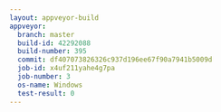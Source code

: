 ```yaml
---
layout: appveyor-build
appveyor:
  branch: master
  build-id: 42292088
  build-number: 395
  commit: df407073826326c937d196ee67f90a7941b5009d
  job-id: x4uf211yahe4g7pa
  job-number: 3
  os-name: Windows
  test-result: 0
---
```

